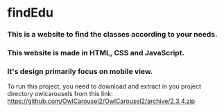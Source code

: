 # findEdu
### This is a website to find the classes according to your needs.
### This website is made in HTML, CSS and JavaScript.
### It's design primarily focus on mobile view.

To run this project, you need to download and extract in you project directory owlcarousels from this link: https://github.com/OwlCarousel2/OwlCarousel2/archive/2.3.4.zip
